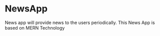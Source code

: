 # NewsApp
News app will provide news to the users periodically.    This News App is based on  MERN Technology
